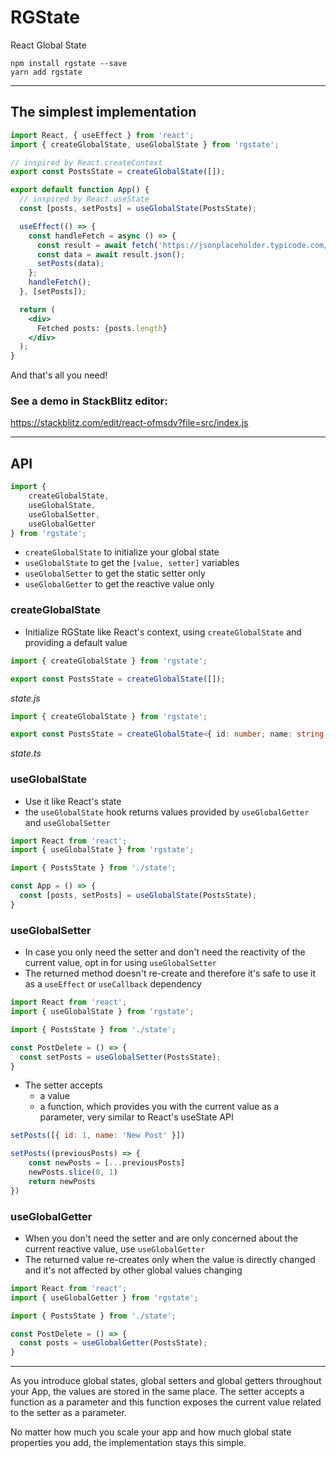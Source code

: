 # RGState
 React Global State

```shell
npm install rgstate --save
yarn add rgstate
```

---

## The simplest implementation

```jsx
import React, { useEffect } from 'react';
import { createGlobalState, useGlobalState } from 'rgstate';

// inspired by React.createContext
export const PostsState = createGlobalState([]);

export default function App() {
  // inspired by React.useState
  const [posts, setPosts] = useGlobalState(PostsState);

  useEffect(() => {
    const handleFetch = async () => {
      const result = await fetch('https://jsonplaceholder.typicode.com/posts');
      const data = await result.json();
      setPosts(data);
    };
    handleFetch();
  }, [setPosts]);

  return (
    <div>
      Fetched posts: {posts.length}
    </div>
  );
}
```

And that's all you need!

### See a demo in StackBlitz editor:

https://stackblitz.com/edit/react-ofmsdv?file=src/index.js

---

## API

```js
import {
    createGlobalState,
    useGlobalState,
    useGlobalSetter,
    useGlobalGetter
} from 'rgstate';
```

- `createGlobalState` to initialize your global state
- `useGlobalState` to get the `[value, setter]` variables
- `useGlobalSetter` to get the static setter only
- `useGlobalGetter` to get the reactive value only

### createGlobalState

- Initialize RGState like React's context, using `createGlobalState` and providing a default value

```js
import { createGlobalState } from 'rgstate';

export const PostsState = createGlobalState([]);
```
_state.js_

```typescript
import { createGlobalState } from 'rgstate';

export const PostsState = createGlobalState<{ id: number; name: string; }[]>([]);
```
_state.ts_

### useGlobalState

- Use it like React's state
- the `useGlobalState` hook returns values provided by `useGlobalGetter` and `useGlobalSetter`

```jsx
import React from 'react';
import { useGlobalState } from 'rgstate';

import { PostsState } from './state';

const App = () => {
  const [posts, setPosts] = useGlobalState(PostsState);
}
```

### useGlobalSetter

- In case you only need the setter and don't need the reactivity of the current value, opt in for using `useGlobalSetter`
- The returned method doesn't re-create and therefore it's safe to use it as a `useEffect` or `useCallback` dependency

```jsx
import React from 'react';
import { useGlobalState } from 'rgstate';

import { PostsState } from './state';

const PostDelete = () => {
  const setPosts = useGlobalSetter(PostsState);
}
```

- The setter accepts
    - a value
    - a function, which provides you with the current value as a parameter, very similar to React's useState API

```js
setPosts([{ id: 1, name: 'New Post' }])
```

```js
setPosts((previousPosts) => {
    const newPosts = [...previousPosts]
    newPosts.slice(0, 1)
    return newPosts
})
```

### useGlobalGetter

- When you don't need the setter and are only concerned about the current reactive value, use `useGlobalGetter`
- The returned value re-creates only when the value is directly changed and it's not affected by other global values changing

```jsx
import React from 'react';
import { useGlobalGetter } from 'rgstate';

import { PostsState } from './state';

const PostDelete = () => {
  const posts = useGlobalGetter(PostsState);
}
```

---

As you introduce global states, global setters and global getters throughout your App, the values are stored in the same place. The setter accepts a function as a parameter and this function exposes the current value related to the setter as a parameter.

No matter how much you scale your app and how much global state properties you add, the implementation stays this simple.